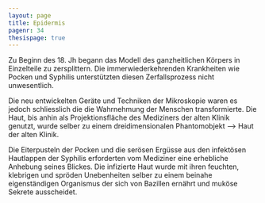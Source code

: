 ```yaml
---
layout: page
title: Epidermis
pagenr: 34
thesispage: true
---
```


Zu Beginn des 18. Jh begann das Modell des ganzheitlichen Körpers in Einzelteile zu zersplittern. Die immerwiederkehrenden Krankheiten wie Pocken und Syphilis unterstützten diesen Zerfallsprozess nicht unwesentlich.

Die neu entwickelten Geräte und Techniken der Mikroskopie waren es jedoch schliesslich die die Wahrnehmung der Menschen transformierte. Die Haut, bis anhin als Projektionsfläche des Mediziners der alten Klinik genutzt, wurde selber zu einem dreidimensionalen Phantomobjekt --> Haut der alten Klinik.

Die Eiterpusteln der Pocken und die serösen Ergüsse aus den infektösen Hautlappen der Syphilis erforderten vom Mediziner eine erhebliche Anhebung seines Blickes. Die infizierte Haut wurde mit ihren feuchten, klebrigen und spröden Unebenheiten selber zu einem beinahe eigenständigen Organismus der sich von Bazillen ernährt und muköse Sekrete ausscheidet.
